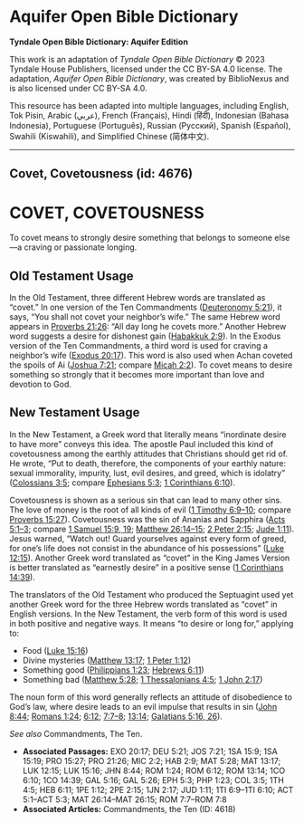 # Aquifer Open Bible Dictionary

**Tyndale Open Bible Dictionary: Aquifer Edition**

This work is an adaptation of *Tyndale Open Bible Dictionary* © 2023 Tyndale House Publishers, licensed under the CC BY\-SA 4\.0 license. The adaptation, *Aquifer Open Bible Dictionary*, was created by BiblioNexus and is also licensed under CC BY\-SA 4\.0\.

This resource has been adapted into multiple languages, including English, Tok Pisin, Arabic (عربي), French (Français), Hindi (हिंदी), Indonesian (Bahasa Indonesia), Portuguese (Português), Russian (Русский), Spanish (Español), Swahili (Kiswahili), and Simplified Chinese (简体中文).



--------------------------------

## Covet, Covetousness (id: 4676)

COVET, COVETOUSNESS
===================

To covet means to strongly desire something that belongs to someone else—a craving or passionate longing. 

Old Testament Usage
-------------------

In the Old Testament, three different Hebrew words are translated as “covet.” In one version of the Ten Commandments ([Deuteronomy 5:21](https://ref.ly/Deut5:21)), it says, “You shall not covet your neighbor’s wife.” The same Hebrew word appears in [Proverbs 21:26](https://ref.ly/Prov21:26): “All day long he covets more.” Another Hebrew word suggests a desire for dishonest gain ([Habakkuk 2:9](https://ref.ly/Hab2:9)). In the Exodus version of the Ten Commandments, a third word is used for craving a neighbor’s wife ([Exodus 20:17](https://ref.ly/Exod20:17)). This word is also used when Achan coveted the spoils of Ai ([Joshua 7:21](https://ref.ly/Josh7:21); compare [Micah 2:2](https://ref.ly/Mic2:2)). To covet means to desire something so strongly that it becomes more important than love and devotion to God.

New Testament Usage
-------------------

In the New Testament, a Greek word that literally means “inordinate desire to have more” conveys this idea. The apostle Paul included this kind of covetousness among the earthly attitudes that Christians should get rid of. He wrote, “Put to death, therefore, the components of your earthly nature: sexual immorality, impurity, lust, evil desires, and greed, which is idolatry” ([Colossians 3:5](https://ref.ly/Col3:5); compare [Ephesians 5:3](https://ref.ly/Eph5:3); [1 Corinthians 6:10](https://ref.ly/1Cor6:10)).

Covetousness is shown as a serious sin that can lead to many other sins. The love of money is the root of all kinds of evil ([1 Timothy 6:9–10](https://ref.ly/1Tim6:9-1Tim6:10); compare [Proverbs 15:27](https://ref.ly/Prov15:27)). Covetousness was the sin of Ananias and Sapphira ([Acts 5:1–3](https://ref.ly/Acts5:1-Acts5:3); compare [1 Samuel 15:9, 19](https://ref.ly/1Sam15:9); [Matthew 26:14–15](https://ref.ly/Matt26:14-Matt26:15); [2 Peter 2:15](https://ref.ly/2Pet2:15); [Jude 1:11](https://ref.ly/Jude1:11)). Jesus warned, “Watch out! Guard yourselves against every form of greed, for one’s life does not consist in the abundance of his possessions” ([Luke 12:15](https://ref.ly/Luke12:15)). Another Greek word translated as “covet” in the King James Version is better translated as “earnestly desire” in a positive sense ([1 Corinthians 14:39](https://ref.ly/1Cor14:39)).

The translators of the Old Testament who produced the Septuagint used yet another Greek word for the three Hebrew words translated as “covet” in English versions. In the New Testament, the verb form of this word is used in both positive and negative ways. It means “to desire or long for,” applying to: 

* Food ([Luke 15:16](https://ref.ly/Luke15:16))
* Divine mysteries ([Matthew 13:17](https://ref.ly/Matt13:17); [1 Peter 1:12](https://ref.ly/1Pet1:12))
* Something good ([Philippians 1:23](https://ref.ly/Phil1:23); [Hebrews 6:11](https://ref.ly/Heb6:11))
* Something bad ([Matthew 5:28](https://ref.ly/Matt5:28); [1 Thessalonians 4:5](https://ref.ly/1Thess4:5); [1 John 2:17](https://ref.ly/1John2:17))

The noun form of this word generally reflects an attitude of disobedience to God’s law, where desire leads to an evil impulse that results in sin ([John 8:44](https://ref.ly/John8:44); [Romans 1:24](https://ref.ly/Rom1:24); [6:12](https://ref.ly/Rom6:12); [7:7–8](https://ref.ly/Rom7:7-Rom7:8); [13:14](https://ref.ly/Rom13:14); [Galatians 5:16, 26](https://ref.ly/Gal5:16)).

*See also* Commandments, The Ten.

* **Associated Passages:** EXO 20:17; DEU 5:21; JOS 7:21; 1SA 15:9; 1SA 15:19; PRO 15:27; PRO 21:26; MIC 2:2; HAB 2:9; MAT 5:28; MAT 13:17; LUK 12:15; LUK 15:16; JHN 8:44; ROM 1:24; ROM 6:12; ROM 13:14; 1CO 6:10; 1CO 14:39; GAL 5:16; GAL 5:26; EPH 5:3; PHP 1:23; COL 3:5; 1TH 4:5; HEB 6:11; 1PE 1:12; 2PE 2:15; 1JN 2:17; JUD 1:11; 1TI 6:9–1TI 6:10; ACT 5:1–ACT 5:3; MAT 26:14–MAT 26:15; ROM 7:7–ROM 7:8
* **Associated Articles:** Commandments, the Ten (ID: 4618)

